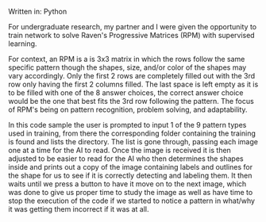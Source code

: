 Written in: Python

For undergraduate research, my partner and I were given the opportunity to train network to solve Raven's Progressive Matrices (RPM) with supervised learning. 

For context, an RPM is a is 3x3 matrix in which the rows follow the same specific pattern though the shapes, size, and/or color of the shapes may vary accordingly. Only the first 2 rows are completely filled out with the 3rd row only having the first 2 columns filled. The last space is left empty as it is to be filled with one of the 8 answer choices, the correct answer choice would be the one that best fits the 3rd row following the pattern. The focus of RPM's being on pattern recognition, problem solving, and adaptability.   

In this code sample the user is prompted to input 1 of the 9 pattern types used in training, from there the corresponding folder containing the training is found and lists the directory. The list is gone through, passing each image one at a time for the AI to read. Once the image is received it is then adjusted to be easier to read for the AI who then determines the shapes inside and prints out a copy of the image containing labels and outlines for the shape for us to see if it is correctly detecting and labeling them. It then waits until we press a button to have it move on to the next image, which was done to give us proper time to study the image as well as have time to stop the execution of the code if we started to notice a pattern in what/why it was getting them incorrect if it was at all.    
